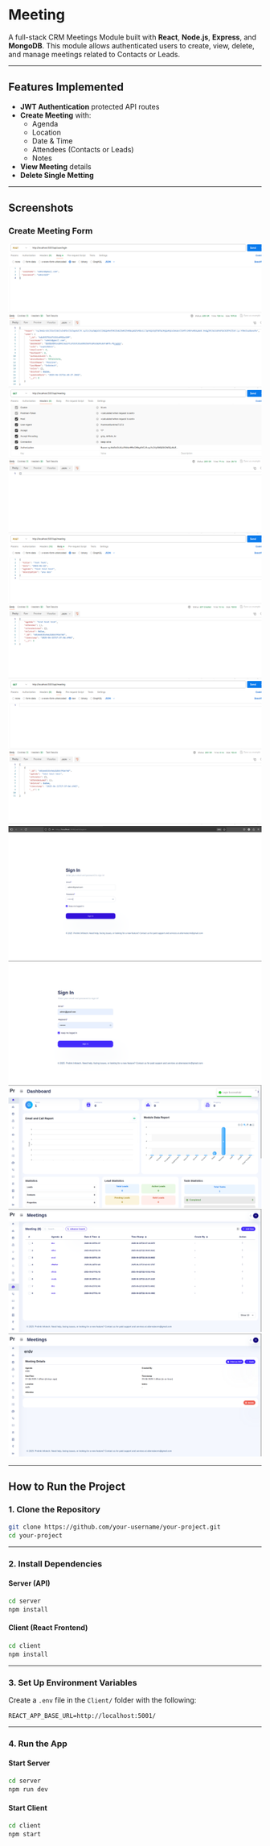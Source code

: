 # Meeting

A full-stack CRM Meetings Module built with **React**, **Node.js**, **Express**, and **MongoDB**. This module allows authenticated users to create, view, delete, and manage meetings related to Contacts or Leads.

---

##  Features Implemented

- **JWT Authentication** protected API routes
- **Create Meeting** with:
  - Agenda
  - Location
  - Date & Time
  - Attendees (Contacts or Leads)
  - Notes
- **View Meeting** details
- **Delete Single Metting**
---

## Screenshots

### Create Meeting Form

![1](screenShots/1.png)
![2](screenShots/2.png)
![3](screenShots/3.png)
![4](screenShots/4.png)
![5](screenShots/5.png)
![6](screenShots/6.png)
![7](screenShots/7.png)
![8](screenShots/8.png)
![9](screenShots/9.png)


---

## How to Run the Project

### 1. Clone the Repository
```bash
git clone https://github.com/your-username/your-project.git
cd your-project
```

---

### 2. Install Dependencies

#### Server (API)
```bash
cd server
npm install
```

#### Client (React Frontend)
```bash
cd client
npm install
```

---

### 3. Set Up Environment Variables

Create a `.env` file in the `Client/` folder with the following:

```env
REACT_APP_BASE_URL=http://localhost:5001/
```
---

### 4. Run the App

#### Start Server
```bash
cd server
npm run dev
```

#### Start Client
```bash
cd client
npm start
```